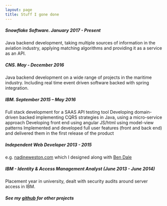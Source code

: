 ```yaml
---
layout: page
title: Stuff I gone done
---
```


##### Snowflake Software. January 2017 - Present

Java backend development, taking multiple sources of information in the aviation industry, applying matching algorithms and providing it as a service as an API.

##### CNS. May - December 2016

Java backend development on a wide range of projects in the maritime industry. Including real time event driven software backed with spring integration.

##### IBM. September 2015 – May 2016

Full stack development for a SAAS API testing tool
Developing domain-driven backed implementing CQRS strategies in Java, using a micro-service approach
Developing front end using angular JS/html using model-view patterns
Implemented and developed full user features (front and back end) and delivered them in the first release of the product

##### Independent Web Developer 2013 - 2015

e.g. [nadineweston.com](http://nadineweston.com/) which I designed along with [Ben Dale](http://www.ridentbyte.co.uk/)

##### IBM - Identity & Access Management Analyst (June 2013 - June 2014)

Placement year in university, dealt with security audits around server access in IBM.

##### See my [github](https://github.com/podypodpod) for other projects
